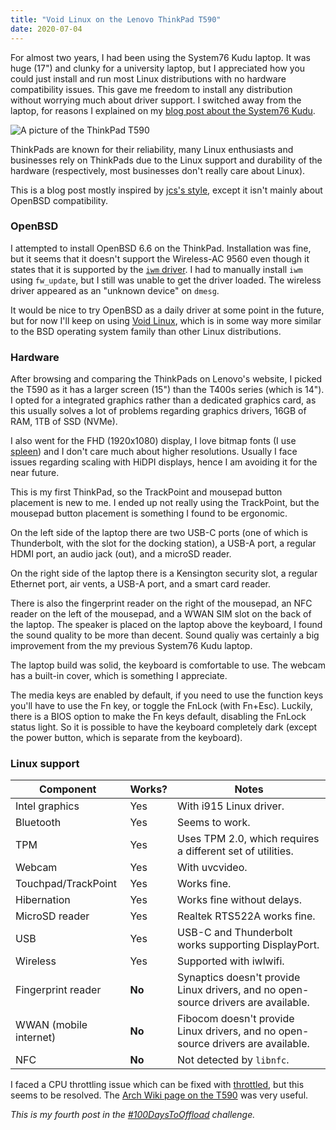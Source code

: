 ```yaml
---
title: "Void Linux on the Lenovo ThinkPad T590"
date: 2020-07-04
---
```


For almost two years, I had been using the System76 Kudu laptop. It was huge
(17") and clunky for a university laptop, but I appreciated how you could just
install and run most Linux distributions with no hardware compatibility issues.
This gave me freedom to install any distribution without worrying much about
driver support. I switched away from the laptop, for reasons I explained on my
[blog post about the System76 Kudu](/blog/kudu-two-year/).

![A picture of the ThinkPad T590](laptop.jpeg)

ThinkPads are known for their reliability, many Linux enthusiasts and
businesses rely on ThinkPads due to the Linux support and durability of the
hardware (respectively, most businesses don't really care about Linux).

This is a blog post mostly inspired by [jcs's
style](https://jcs.org/2017/09/01/thinkpad_x1c), except it isn't mainly about
OpenBSD compatibility.

### OpenBSD

I attempted to install OpenBSD 6.6 on the ThinkPad. Installation was fine, but
it seems that it doesn't support the Wireless-AC 9560 even though it states
that it is supported by the [`iwm` driver](https://man.openbsd.org/iwm.4). I
had to manually install `iwm` using `fw_update`, but I still was unable to get
the driver loaded. The wireless driver appeared as an "unknown device" on
`dmesg`.

It would be nice to try OpenBSD as a daily driver at some point in the future,
but for now I'll keep on using [Void Linux], which is in some way more similar
to the BSD operating system family than other Linux distributions.

### Hardware

After browsing and comparing the ThinkPads on Lenovo's website, I picked the
T590 as it has a larger screen (15") than the T400s series (which is 14"). I
opted for a integrated graphics rather than a dedicated graphics card, as this
usually solves a lot of problems regarding graphics drivers, 16GB of RAM, 1TB
of SSD (NVMe).

I also went for the FHD (1920x1080) display, I love bitmap fonts (I use
[spleen]) and I don't care much about higher resolutions. Usually I face issues
regarding scaling with HiDPI displays, hence I am avoiding it for the near
future.

This is my first ThinkPad, so the TrackPoint and mousepad button placement is
new to me. I ended up not really using the TrackPoint, but the mousepad button
placement is something I found to be ergonomic.

On the left side of the laptop there are two USB-C ports (one of which is
Thunderbolt, with the slot for the docking station), a USB-A port, a regular
HDMI port, an audio jack (out), and a microSD reader.

On the right side of the laptop there is a Kensington security slot, a regular
Ethernet port, air vents, a USB-A port, and a smart card reader.

There is also the fingerprint reader on the right of the mousepad, an NFC
reader on the left of the mousepad, and a WWAN SIM slot on the back of the
laptop. The speaker is placed on the laptop above the keyboard, I found the
sound quality to be more than decent. Sound qualiy was certainly a big
improvement from the my previous System76 Kudu laptop.

The laptop build was solid, the keyboard is comfortable to use. The webcam has
a built-in cover, which is something I appreciate.

The media keys are enabled by default, if you need to use the function keys
you'll have to use the Fn key, or toggle the FnLock (with Fn+Esc). Luckily,
there is a BIOS option to make the Fn keys default, disabling the FnLock status
light. So it is possible to have the keyboard completely dark (except the power
button, which is separate from the keyboard).

### Linux support

| Component              | Works? | Notes                                                                              |
| ---------              | ------ | -----                                                                              |
| Intel graphics         | Yes    | With i915 Linux driver.                                                            |
| Bluetooth              | Yes    | Seems to work.                                                                     |
| TPM                    | Yes    | Uses TPM 2.0, which requires a different set of utilities.                         |
| Webcam                 | Yes    | With uvcvideo.                                                                     |
| Touchpad/TrackPoint    | Yes    | Works fine.                                                                        |
| Hibernation            | Yes    | Works fine without delays.                                                         |
| MicroSD reader         | Yes    | Realtek RTS522A works fine.                                                        |
| USB                    | Yes    | USB-C and Thunderbolt works supporting DisplayPort.                                |
| Wireless               | Yes    | Supported with iwlwifi.                                                            |
| Fingerprint reader     | **No** | Synaptics doesn't provide Linux drivers, and no open-source drivers are available. |
| WWAN (mobile internet) | **No** | Fibocom doesn't provide Linux drivers, and no open-source drivers are available.   |
| NFC                    | **No** | Not detected by `libnfc`.                                                          |

I faced a CPU throttling issue which can be fixed with [throttled], but this
seems to be resolved. The [Arch Wiki page on the
T590](https://wiki.archlinux.org/index.php/Lenovo_ThinkPad_T590) was very
useful.

*This is my fourth post in the [#100DaysToOffload](https://100daystooffload.com)
challenge.*

[Void Linux]: https://voidlinux.org/
[spleen]: https://github.com/fcambus/spleen
[throttled]: https://github.com/erpalma/throttled
